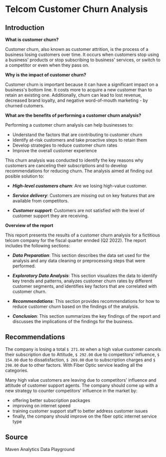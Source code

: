# Telcom Customer Churn Analysis

## Introduction 

**What is customer churn?**

Customer churn, also known as customer attrition, is the process of a business losing customers over time. It occurs when customers stop using a business' products or stop subscribing to business' services, or switch to a competitor or even when they pass on.

**Why is the impact of customer churn?**

Customer churn is important because it can have a significant impact on a business's bottom line. It costs more to acquire a new customer than to retain an existing one. Additionally, churn can lead to lost revenue, decreased brand loyalty, and negative word-of-mouth marketing - by churned cutomers.

**What are the benefits of performing a customer churn analysis?**

Performing a customer churn analysis can help businesses to:

- Understand the factors that are contributing to customer churn
- Identify at-risk customers and take proactive steps to retain them
- Develop strategies to reduce customer churn rates
- Improve the overall customer experience


This churn analysis was conducted to identify the key reasons why customers are canceling their subscriptions and to develop recommendations for reducing churn. The analysis aimed at finding out posible solution to:

- **_High-level customers churn_**: Are we losing high-value customer.

- **_Service delivery_**: Customers are missing out on key features that are available from competitors.

- **_Customer support_**: Customers are not satisfied with the level of customer support they are receiving.

**Overview of the report**

This report presents the results of a customer churn analysis for a fictitious telcom company for the fiscal quarter ennded (Q2 2022). The report includes the following sections:

- **_Data Preparation_**: This section describes the data set used for the analysis and any data cleaning or preprocessing steps that were performed.

- **_Exploratory Data Analysis_**: This section visualizes the data to identify key trends and patterns, analyzes customer churn rates by different customer segments, and identifies key factors that are correlated with customer churn.

- **_Recommendations_**: This section provides recommendations for how to reduce customer churn based on the findings of the analysis.

- **_Conclusion_**: This section summarizes the key findings of the report and discusses the implications of the findings for the business.

## Recommendations

The company is losing a total `$ 271.00` when a high value customer cancels their subscription due to Attitude, `$ 292.00` due to competitors' influence, `$ 154.00` due to dissatisfaction, `$ 269.00` due to subscription charges and `$ 298.00` due to other factors. With Fiber Optic service leading all the categories.

Many high value customers are leaving due to competitors' influence and attitude of customer support agents. The company should come up with a new strategy to counter competitors' influence in the market by:
 - offering better subscription packages
 - improving on internet speed
 - training customer support staff to better address customer issues
 - finally, the company should improve on the fiber optic internet service type

 ## Source
  Maven Analytics Data Playground